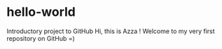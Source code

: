 # hello-world
Introductory project to GitHub
Hi, this is Azza !
Welcome to my very first repository on GitHub =)
